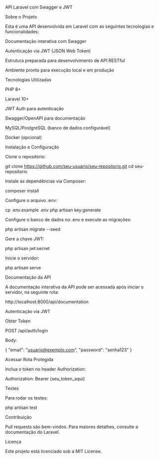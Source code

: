 API Laravel com Swagger e JWT

Sobre o Projeto

Esta é uma API desenvolvida em Laravel com as seguintes tecnologias e funcionalidades:

Documentação interativa com Swagger

Autenticação via JWT (JSON Web Token)

Estrutura preparada para desenvolvimento de API RESTful

Ambiente pronto para execução local e em produção

Tecnologias Utilizadas

PHP 8+

Laravel 10+

JWT Auth para autenticação

Swagger/OpenAPI para documentação

MySQL/PostgreSQL (banco de dados configurável)

Docker (opcional)

Instalação e Configuração

Clone o repositório:

git clone https://github.com/seu-usuario/seu-repositorio.git
cd seu-repositorio

Instale as dependências via Composer:

composer install

Configure o arquivo .env:

cp .env.example .env
php artisan key:generate

Configure o banco de dados no .env e execute as migrações:

php artisan migrate --seed

Gere a chave JWT:

php artisan jwt:secret

Inicie o servidor:

php artisan serve

Documentação da API

A documentação interativa da API pode ser acessada após iniciar o servidor, na seguinte rota:

http://localhost:8000/api/documentation

Autenticação via JWT

Obter Token

POST /api/auth/login

Body:

{
  "email": "usuario@exemplo.com",
  "password": "senha123"
}

Acessar Rota Protegida

Inclua o token no header Authorization:

Authorization: Bearer {seu_token_aqui}

Testes

Para rodar os testes:

php artisan test

Contribuição

Pull requests são bem-vindos. Para maiores detalhes, consulte a documentação do Laravel.

Licença

Este projeto está licenciado sob a MIT License.
